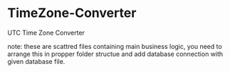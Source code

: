 # TimeZone-Converter
UTC Time Zone Converter

note: these are scattred files containing main business logic, you need to arrange this in propper folder structue and add database connection with given database file.
